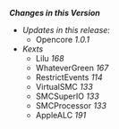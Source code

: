 _**Changes in this Version**_

- _Updates in this release:_    
    - Opencore _1.0.1_
- _Kexts_
    - Lilu _168_
    - WhateverGreen _167_
    - RestrictEvents _114_
    - VirtualSMC _133_
    - SMCSuperIO _133_
    - SMCProcessor _133_ 
    - AppleALC _191_   
    